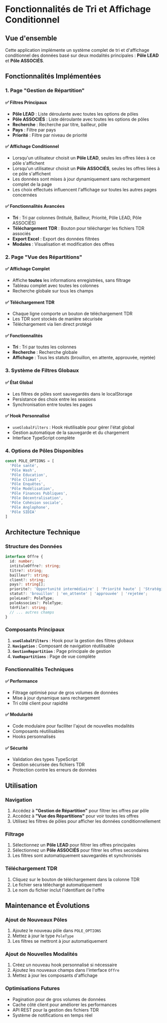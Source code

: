 # Fonctionnalités de Tri et Affichage Conditionnel

## Vue d'ensemble

Cette application implémente un système complet de tri et d'affichage conditionnel des données basé sur deux modalités principales : **Pôle LEAD** et **Pôle ASSOCIÉS**.

## Fonctionnalités Implémentées

### 1. Page "Gestion de Répartition"

#### ✅ Filtres Principaux
- **Pôle LEAD** : Liste déroulante avec toutes les options de pôles
- **Pôle ASSOCIÉS** : Liste déroulante avec toutes les options de pôles
- **Recherche** : Recherche par titre, bailleur, pôle
- **Pays** : Filtre par pays
- **Priorité** : Filtre par niveau de priorité

#### ✅ Affichage Conditionnel
- Lorsqu'un utilisateur choisit un **Pôle LEAD**, seules les offres liées à ce pôle s'affichent
- Lorsqu'un utilisateur choisit un **Pôle ASSOCIÉS**, seules les offres liées à ce pôle s'affichent
- Les données sont mises à jour dynamiquement sans rechargement complet de la page
- Les choix effectués influencent l'affichage sur toutes les autres pages concernées

#### ✅ Fonctionnalités Avancées
- **Tri** : Tri par colonnes (Intitulé, Bailleur, Priorité, Pôle LEAD, Pôle ASSOCIÉS)
- **Téléchargement TDR** : Bouton pour télécharger les fichiers TDR associés
- **Export Excel** : Export des données filtrées
- **Modales** : Visualisation et modification des offres

### 2. Page "Vue des Répartitions"

#### ✅ Affichage Complet
- Affiche **toutes** les informations enregistrées, sans filtrage
- Tableau complet avec toutes les colonnes
- Recherche globale sur tous les champs

#### ✅ Téléchargement TDR
- Chaque ligne comporte un bouton de téléchargement TDR
- Les TDR sont stockés de manière sécurisée
- Téléchargement via lien direct protégé

#### ✅ Fonctionnalités
- **Tri** : Tri par toutes les colonnes
- **Recherche** : Recherche globale
- **Affichage** : Tous les statuts (brouillon, en attente, approuvée, rejetée)

### 3. Système de Filtres Globaux

#### ✅ État Global
- Les filtres de pôles sont sauvegardés dans le localStorage
- Persistance des choix entre les sessions
- Synchronisation entre toutes les pages

#### ✅ Hook Personnalisé
- `useGlobalFilters` : Hook réutilisable pour gérer l'état global
- Gestion automatique de la sauvegarde et du chargement
- Interface TypeScript complète

### 4. Options de Pôles Disponibles

```typescript
const POLE_OPTIONS = [
  'Pôle santé',
  'Pôle Wash',
  'Pôle Education',
  'Pôle Climat',
  'Pôle Enquêtes',
  'Pôle Modélisation',
  'Pôle Finances Publiques',
  'Pôle Décentralisation',
  'Pôle Cohésion sociale',
  'Pôle Anglophone',
  'Pôle SIDIA'
]
```

## Architecture Technique

### Structure des Données

```typescript
interface Offre {
  id: number;
  intituleOffre?: string;
  titre?: string;
  bailleur?: string;
  client?: string;
  pays?: string[];
  priorite?: 'Opportunité intermédiaire' | 'Priorité haute' | 'Stratégique' | '';
  statut?: 'brouillon' | 'en_attente' | 'approuvée' | 'rejetée';
  poleLead?: PoleType;
  poleAssocies?: PoleType;
  tdrFile?: string;
  // ... autres champs
}
```

### Composants Principaux

1. **`useGlobalFilters`** : Hook pour la gestion des filtres globaux
2. **`Navigation`** : Composant de navigation réutilisable
3. **`GestionRepartition`** : Page principale de gestion
4. **`VueRepartitions`** : Page de vue complète

### Fonctionnalités Techniques

#### ✅ Performance
- Filtrage optimisé pour de gros volumes de données
- Mise à jour dynamique sans rechargement
- Tri côté client pour rapidité

#### ✅ Modularité
- Code modulaire pour faciliter l'ajout de nouvelles modalités
- Composants réutilisables
- Hooks personnalisés

#### ✅ Sécurité
- Validation des types TypeScript
- Gestion sécurisée des fichiers TDR
- Protection contre les erreurs de données

## Utilisation

### Navigation
1. Accédez à **"Gestion de Répartition"** pour filtrer les offres par pôle
2. Accédez à **"Vue des Répartitions"** pour voir toutes les offres
3. Utilisez les filtres de pôles pour afficher les données conditionnellement

### Filtrage
1. Sélectionnez un **Pôle LEAD** pour filtrer les offres principales
2. Sélectionnez un **Pôle ASSOCIÉS** pour filtrer les offres secondaires
3. Les filtres sont automatiquement sauvegardés et synchronisés

### Téléchargement TDR
1. Cliquez sur le bouton de téléchargement dans la colonne TDR
2. Le fichier sera téléchargé automatiquement
3. Le nom du fichier inclut l'identifiant de l'offre

## Maintenance et Évolutions

### Ajout de Nouveaux Pôles
1. Ajoutez le nouveau pôle dans `POLE_OPTIONS`
2. Mettez à jour le type `PoleType`
3. Les filtres se mettront à jour automatiquement

### Ajout de Nouvelles Modalités
1. Créez un nouveau hook personnalisé si nécessaire
2. Ajoutez les nouveaux champs dans l'interface `Offre`
3. Mettez à jour les composants d'affichage

### Optimisations Futures
- Pagination pour de gros volumes de données
- Cache côté client pour améliorer les performances
- API REST pour la gestion des fichiers TDR
- Système de notifications en temps réel
